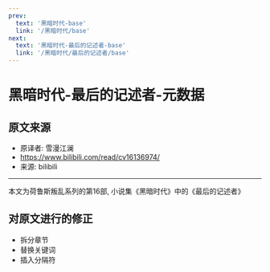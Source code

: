 ```yaml
---
prev:
  text: '黑暗时代-base'
  link: '/黑暗时代/base'
next:
  text: '黑暗时代-最后的记述者-base'
  link: '/黑暗时代/最后的记述者/base'
---
```


# 黑暗时代-最后的记述者-元数据

## 原文来源

+ 原译者: 雪漫江澜
+ <https://www.bilibili.com/read/cv16136974/>
+ 来源: bilibili

--------

本文为荷鲁斯叛乱系列的第16部, 小说集《黑暗时代》中的《最后的记述者》

## 对原文进行的修正

+ 拆分章节
+ 替换关键词
+ 插入分隔符

